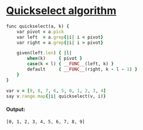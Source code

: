 [1]: https://rosettacode.org/wiki/Quickselect_algorithm

# [Quickselect algorithm][1]

```ruby
func quickselect(a, k) {
    var pivot = a.pick
    var left  = a.grep{|i| i < pivot}
    var right = a.grep{|i| i > pivot}

    given(left.len) { |l|
        when(k)     { pivot }
        case(k < l) { __FUNC__(left, k) }
        default     { __FUNC__(right, k - l - 1) }
    }
}

var v = [9, 8, 7, 6, 5, 0, 1, 2, 3, 4]
say v.range.map{|i| quickselect(v, i)}
```

#### Output:
```
[0, 1, 2, 3, 4, 5, 6, 7, 8, 9]
```
